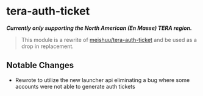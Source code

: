 # tera-auth-ticket

***Currently only supporting the North American (En Masse) TERA region.***
> This module is a rewrite of [meishuu/tera-auth-ticket](https://github.com/meishuu/tera-auth-ticket) and be used as a drop in replacement.

## Notable Changes

- Rewrote to utilize the new launcher api eliminating a bug where some accounts were not able to generate auth tickets
